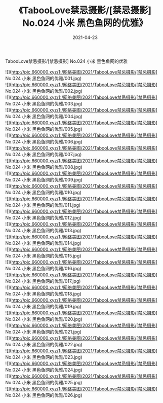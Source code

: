 ﻿---
layout: post
title:  《TabooLove禁忌摄影/[禁忌摄影] No.024 小米 黑色鱼网的优雅》
date:   2021-04-23
img: http://pic.660000.xyz/1:/网络美图/2021/TabooLove禁忌摄影/[禁忌摄影] No.024 小米 黑色鱼网的优雅/000.jpg
categories: [美女, 清纯, 唯美]
---

TabooLove禁忌摄影/[禁忌摄影] No.024 小米 黑色鱼网的优雅

 ![](http://pic.660000.xyz/1:/网络美图/2021/TabooLove禁忌摄影/[禁忌摄影] No.024 小米 黑色鱼网的优雅/001.jpg) <br>![](http://pic.660000.xyz/1:/网络美图/2021/TabooLove禁忌摄影/[禁忌摄影] No.024 小米 黑色鱼网的优雅/002.jpg) <br>![](http://pic.660000.xyz/1:/网络美图/2021/TabooLove禁忌摄影/[禁忌摄影] No.024 小米 黑色鱼网的优雅/003.jpg) <br>![](http://pic.660000.xyz/1:/网络美图/2021/TabooLove禁忌摄影/[禁忌摄影] No.024 小米 黑色鱼网的优雅/004.jpg) <br>![](http://pic.660000.xyz/1:/网络美图/2021/TabooLove禁忌摄影/[禁忌摄影] No.024 小米 黑色鱼网的优雅/005.jpg) <br>![](http://pic.660000.xyz/1:/网络美图/2021/TabooLove禁忌摄影/[禁忌摄影] No.024 小米 黑色鱼网的优雅/006.jpg) <br>![](http://pic.660000.xyz/1:/网络美图/2021/TabooLove禁忌摄影/[禁忌摄影] No.024 小米 黑色鱼网的优雅/007.jpg) <br>![](http://pic.660000.xyz/1:/网络美图/2021/TabooLove禁忌摄影/[禁忌摄影] No.024 小米 黑色鱼网的优雅/008.jpg) <br>![](http://pic.660000.xyz/1:/网络美图/2021/TabooLove禁忌摄影/[禁忌摄影] No.024 小米 黑色鱼网的优雅/009.jpg) <br>![](http://pic.660000.xyz/1:/网络美图/2021/TabooLove禁忌摄影/[禁忌摄影] No.024 小米 黑色鱼网的优雅/010.jpg) <br>![](http://pic.660000.xyz/1:/网络美图/2021/TabooLove禁忌摄影/[禁忌摄影] No.024 小米 黑色鱼网的优雅/011.jpg) <br>![](http://pic.660000.xyz/1:/网络美图/2021/TabooLove禁忌摄影/[禁忌摄影] No.024 小米 黑色鱼网的优雅/012.jpg) <br>![](http://pic.660000.xyz/1:/网络美图/2021/TabooLove禁忌摄影/[禁忌摄影] No.024 小米 黑色鱼网的优雅/013.jpg) <br>![](http://pic.660000.xyz/1:/网络美图/2021/TabooLove禁忌摄影/[禁忌摄影] No.024 小米 黑色鱼网的优雅/014.jpg) <br>![](http://pic.660000.xyz/1:/网络美图/2021/TabooLove禁忌摄影/[禁忌摄影] No.024 小米 黑色鱼网的优雅/015.jpg) <br>![](http://pic.660000.xyz/1:/网络美图/2021/TabooLove禁忌摄影/[禁忌摄影] No.024 小米 黑色鱼网的优雅/016.jpg) <br>![](http://pic.660000.xyz/1:/网络美图/2021/TabooLove禁忌摄影/[禁忌摄影] No.024 小米 黑色鱼网的优雅/017.jpg) <br>![](http://pic.660000.xyz/1:/网络美图/2021/TabooLove禁忌摄影/[禁忌摄影] No.024 小米 黑色鱼网的优雅/018.jpg) <br>![](http://pic.660000.xyz/1:/网络美图/2021/TabooLove禁忌摄影/[禁忌摄影] No.024 小米 黑色鱼网的优雅/019.jpg) <br>![](http://pic.660000.xyz/1:/网络美图/2021/TabooLove禁忌摄影/[禁忌摄影] No.024 小米 黑色鱼网的优雅/020.jpg) <br>![](http://pic.660000.xyz/1:/网络美图/2021/TabooLove禁忌摄影/[禁忌摄影] No.024 小米 黑色鱼网的优雅/021.jpg) <br>![](http://pic.660000.xyz/1:/网络美图/2021/TabooLove禁忌摄影/[禁忌摄影] No.024 小米 黑色鱼网的优雅/022.jpg) <br>![](http://pic.660000.xyz/1:/网络美图/2021/TabooLove禁忌摄影/[禁忌摄影] No.024 小米 黑色鱼网的优雅/023.jpg) <br>![](http://pic.660000.xyz/1:/网络美图/2021/TabooLove禁忌摄影/[禁忌摄影] No.024 小米 黑色鱼网的优雅/024.jpg) <br>![](http://pic.660000.xyz/1:/网络美图/2021/TabooLove禁忌摄影/[禁忌摄影] No.024 小米 黑色鱼网的优雅/025.jpg) <br>![](http://pic.660000.xyz/1:/网络美图/2021/TabooLove禁忌摄影/[禁忌摄影] No.024 小米 黑色鱼网的优雅/026.jpg) <br>